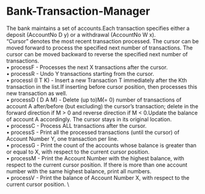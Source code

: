 # Bank-Transaction-Manager
The bank maintains a set of accounts.Each transaction specifies either a deposit (AccountNo D y) or a withdrawal (AccountNo W x). \
“Cursor” denotes the most recent transaction processed. The cursor can be moved forward to process the specified next number of transactions. The cursor can be moved backward to reverse the specified next number of transactions. \
• processF - Processes the next X transactions after the cursor. \
• processR - Undo Y transactions starting from the cursor. \
• processI (I T K) - Insert a new Transaction T immediately after the Kth transaction in the list.If inserting before cursor position, then processes this new transaction as well. \
• processD ( D A M) - Delete (up to)M(̸= 0) number of transactions of account A after/before (but excluding) the cursor’s transaction; delete in the forward direction if M > 0 and reverse direction if M < 0.Update the balance of account A accordingly. The cursor stays in its original location. \
• processC - Process ALL transactions after the cursor. \
• processS - Print all the processed transactions (until the cursor) of Account Number Y, one transaction per line.  \
• processG - Print the count of the accounts whose balance is greater than or equal to X, with respect to the current cursor position. \
• processM - Print the Account Number with the highest balance, with respect to the current cursor position. If there is more than one account number with the same highest balance, print all numbers. \
• processV - Print the balance of Account Number X, with respect to the current cursor position. \
